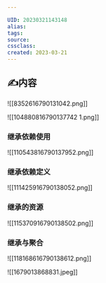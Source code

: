 ```yaml
---

UID: 20230321143148 
alias: 
tags: 
source: 
cssclass: 
created: 2023-03-21
---
```


## ✍内容

![[8352616790131042.png]]

![[104880816790137742 1.png]]

### 继承依赖使用
![[110543816790137952.png]]

### 继承依赖定义
![[111425916790138052.png]]

### 继承的资源
![[115370916790138502.png]]

### 继承与聚合
![[118168616790138612.png]]

![[1679013868831.jpeg]]